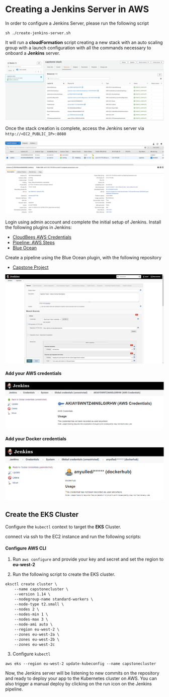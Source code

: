 # Creating a Jenkins Server in AWS

In order to configure a Jenkins Server, please run the following script

```shell script
sh ./create-jenkins-server.sh
``` 

It will run a **cloudFormation** script creating a new stack with an auto scaling group with a launch configuration with all the commands necessary to onboard a **Jenkins** server.

![create Stack](screenshots/create-stack.png)

Once the stack creation is complete, access the Jenkins server via `http://<EC2_PUBLIC_IP>:8080`

![EC2 Instance](screenshots/ec2-instance.png)

Login using admin account and complete the initial setup of Jenkins.
Install the following plugins in Jenkins:
 -   [CloudBees AWS Credentials](https://plugins.jenkins.io/aws-credentials/)
 -   [Pipeline: AWS Steps](https://plugins.jenkins.io/pipeline-aws/)
 -   [Blue Ocean](https://plugins.jenkins.io/blueocean/)

Create a pipeline using the Blue Ocean plugin, with the following repository
 - [Capstone Project](https://github.com/anyulled/capstone)
 
 ![Jenkins pipeline configuration](screenshots/jenkins-pipeline-configuration.png)

#### Add your **AWS** credentials

![AWS credentials](screenshots/aws-credentials.png)

#### Add your **Docker** credentials

![Docker credentials](screenshots/docker-credentials.png)

## Create the EKS Cluster

Configure the `kubectl` context to target the **EKS** Cluster.

connect via ssh to the EC2 instance and run the following scripts:

#### Configure AWS CLI

1. Run `aws configure` and provide your key and secret and set the region to **eu-west-2**

2. Run the following script to create the EKS cluster.

```shell script
eksctl create cluster \
    --name capstonecluster \
    --version 1.14 \
    --nodegroup-name standard-workers \
    --node-type t2.small \
    --nodes 2 \
    --nodes-min 1 \
    --nodes-max 3 \
    --node-ami auto \
    --region eu-west-2 \
    --zones eu-west-2a \
    --zones eu-west-2b \
    --zones eu-west-2c 
```

3. Configure `kubectl`
```shell script
aws eks --region eu-west-2 update-kubeconfig --name capstonecluster
```

Now, the Jenkins server will be listening to new commits on the repository and ready to deploy your app to the Kubernetes cluster on AWS. You can also trigger a manual deploy by clicking on the run icon on the Jenkins pipeline.